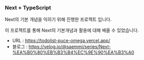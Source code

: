 ### Next + TypeScript

Next의 기본 개념을 익히기 위해 진행한 프로젝트 입니다.

이 프로젝트를 통해 Next의 기본개념과 활용에 대해 배울 수 있었습니다.

- URL : https://todolist-puce-omega.vercel.app/
- 블로그 : https://velog.io/@saemmi/series/Next-%EA%B0%80%EB%B3%B4%EC%9E%90%EA%B3%A0
